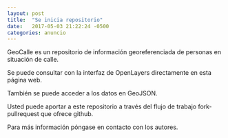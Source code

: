 ```yaml
---
layout: post
title:  "Se inicia repositorio"
date:   2017-05-03 21:22:24 -0500
categories: anuncio
---
```


GeoCalle es un repositorio de información georeferenciada de personas
en situación de calle.

Se puede consultar con la interfaz de OpenLayers directamente en esta página web.

También se puede acceder a los datos en GeoJSON.

Usted puede aportar a este repositorio a través del flujo de trabajo
fork-pullrequest que ofrece github.

Para más información póngase en contacto con los autores.
